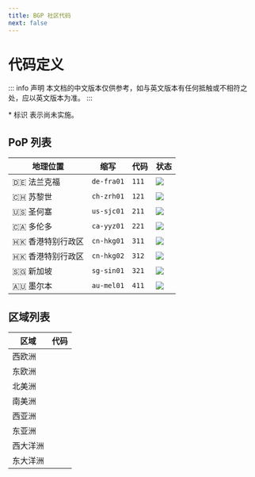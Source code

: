 ```yaml
---
title: BGP 社区代码
next: false
---
```


# 代码定义

::: info 声明
本文档的中文版本仅供参考，如与英文版本有任何抵触或不相符之处，应以英文版本为准。
:::

\* 标识 <Badge type="warning" text="✘" /> 表示尚未实施。

## PoP 列表

| 地理位置          | 缩写       | 代码  | 状态                                                                   |
| ----------------- | ---------- | ----- | ---------------------------------------------------------------------- |
| 🇩🇪 法兰克福       | `de-fra01` | `111` | ![](https://uptime.betterstack.com/status-badges/v2/monitor/1l0zd.svg) |
| 🇨🇭 苏黎世         | `ch-zrh01` | `121` | ![](https://uptime.betterstack.com/status-badges/v2/monitor/1oe0i.svg) |
| 🇺🇸 圣何塞         | `us-sjc01` | `211` | ![](https://uptime.betterstack.com/status-badges/v2/monitor/1oh4o.svg) |
| 🇨🇦 多伦多         | `ca-yyz01` | `221` | ![](https://uptime.betterstack.com/status-badges/v2/monitor/1pfp0.svg) |
| 🇭🇰 香港特别行政区 | `cn-hkg01` | `311` | ![](https://uptime.betterstack.com/status-badges/v2/monitor/1omy7.svg) |
| 🇭🇰 香港特别行政区 | `cn-hkg02` | `312` | ![](https://uptime.betterstack.com/status-badges/v2/monitor/1srsc.svg) |
| 🇸🇬 新加坡         | `sg-sin01` | `321` | ![](https://uptime.betterstack.com/status-badges/v2/monitor/1plwb.svg) |
| 🇦🇺 墨尔本         | `au-mel01` | `411` | ![](https://uptime.betterstack.com/status-badges/v2/monitor/1oe0j.svg) |

## 区域列表

| 区域     | 代码                              |
| -------- | --------------------------------- |
| 西欧洲   | <Badge type="warning" text="✘" /> |
| 东欧洲   | <Badge type="warning" text="✘" /> |
| 北美洲   | <Badge type="warning" text="✘" /> |
| 南美洲   | <Badge type="warning" text="✘" /> |
| 西亚洲   | <Badge type="warning" text="✘" /> |
| 东亚洲   | <Badge type="warning" text="✘" /> |
| 西大洋洲 | <Badge type="warning" text="✘" /> |
| 东大洋洲 | <Badge type="warning" text="✘" /> |
